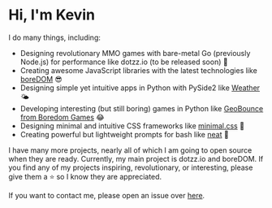 # Hi, I'm Kevin

I do many things, including:

- Designing revolutionary MMO games with bare-metal Go (previously Node.js) for performance like dotzz.io (to be released soon) 🙂
- Creating awesome JavaScript libraries with the latest technologies like [boreDOM](https://github.com/HereIsKevin/boreDOM) 😎
- Designing simple yet intuitive apps in Python with PySide2 like [Weather](https://github.com/HereIsKevin/weather_app) 🌤
- Developing interesting (but still boring) games in Python like [GeoBounce from Boredom Games](https://github.com/boredomgames/GeoBounce) 😂
- Designing minimal and intuitive CSS frameworks like [minimal.css](https://github.com/HereIsKevin/minimal.css) 🤔
- Creating powerful but lightweight prompts for bash like [neat](https://github.com/HereIsKevin/neat) 🤪

I have many more projects, nearly all of which I am going to open source when they are ready. Currently, my main project is dotzz.io and boreDOM. If you find any of my projects inspiring, revolutionary, or interesting, please give them a ⭐️ so I know they are appreciated.

If you want to contact me, please open an issue over [here](https://github.com/HereIsKevin/HereIsKevin).
